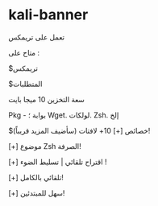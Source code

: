 # kali-banner
تعمل على تريمكس


متاح على :

$تريمكس 


$المتطلبات

سعة التخزين 10 ميجا بايت

Pkg - بوابة ؛ Wget. لولكات. Zsh. إلخ


$خصائص
[+] 10+ لافتات (سأضيف المزيد قريباً)!

[+] موضوع Zsh الصرفة!

[+] اقتراح تلقائي | تسليط الضوء !

[+] تلقائي بالكامل!

[+] سهل للمبتدئين!

